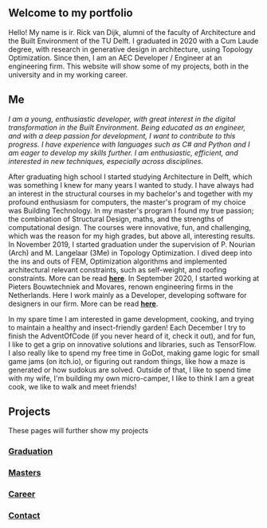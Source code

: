 ## Welcome to my portfolio

Hello! My name is ir. Rick van Dijk, alumni of the faculty of Architecture and the Built Environment of the TU Delft. I graduated in 2020 with a Cum Laude degree, with research in generative design in architecture, using Topology Optimization. Since then, I am an AEC Developer / Engineer at an engineering firm. This website will show some of my projects, both in the university and in my working career.

## Me
_I am a young, enthusiastic developer, with great interest in the digital transformation in the Built Environment. Being educated as an engineer, and with a deep passion for development, I want to contribute to this progress. I have experience with languages such as C# and Python and I am eager to develop my skills further. I am enthusiastic, efficient, and interested in new techniques, especially across disciplines._

After graduating high school I started studying Architecture in Delft, which was something I knew for many years I wanted to study. I have always had an interest in the structural courses in my bachelor's and together with my profound enthusiasm for computers, the master's program of my choice was Building Technology. In my master's program I found my true passion; the combination of Structural Design, maths, and the strengths of computational design. The courses were innovative, fun, and challenging, which was the reason for my high grades, but above all, interesting results. In November 2019, I started graduation under the supervision of P. Nourian (Arch) and M. Langelaar (3Me) in Topology Optimization. I dived deep into the ins and outs of FEM, Optimization algorithms and implemented architectural relevant constraints, such as self-weight, and roofing constraints. More can be read [**here**](https://rickvandijk1.github.io/PortFolio/Graduation). In September 2020, I started working at Pieters Bouwtechniek and Movares, renown engineering firms in the Netherlands. Here I work mainly as a Developer, developing software for designers in our firm. More can be read [**here**](https://rickvandijk1.github.io/PortFolio/Career).

In my spare time I am interested in game development, cooking, and trying to maintain a healthy and insect-friendly garden! Each December I try to finish the AdventOfCode (if you never heard of it, check it out), and for fun, I like to get a grip on innovative solutions and libraries, such as TensorFlow. I also really like to spend my free time in GoDot, making game logic for small game jams (on itch.io), or figuring out random things, like how a maze is generated or how sudokus are solved. Outside of that, I like to spend time with my wife, I'm building my own micro-camper, I like to think I am a great cook, we like to walk and meet friends!

## Projects
These pages will further show my projects

### [Graduation](https://rickvandijk1.github.io/PortFolio/Graduation)

### [Masters](https://rickvandijk1.github.io/PortFolio/Masters)

### [Career](https://rickvandijk1.github.io/PortFolio/Career)

### [Contact](https://rickvandijk1.github.io/PortFolio/Contact)



